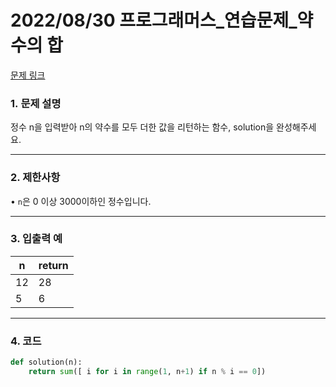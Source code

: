 # 2022/08/30 프로그래머스_연습문제_약수의 합

[문제 링크](https://school.programmers.co.kr/learn/courses/30/lessons/12928)

### **1. 문제 설명**

정수 n을 입력받아 n의 약수를 모두 더한 값을 리턴하는 함수, solution을 완성해주세요.

---

### **2. 제한사항**

• `n`은 0 이상 3000이하인 정수입니다.

---

### **3. 입출력 예**

| n | return |
| --- | --- |
| 12 | 28 |
| 5 | 6 |

---

### 4. 코드

```python
def solution(n):
    return sum([ i for i in range(1, n+1) if n % i == 0])
```